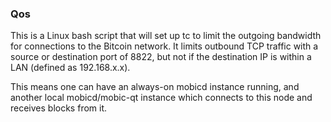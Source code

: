 ### Qos ###

This is a Linux bash script that will set up tc to limit the outgoing bandwidth for connections to the Bitcoin network. It limits outbound TCP traffic with a source or destination port of 8822, but not if the destination IP is within a LAN (defined as 192.168.x.x).

This means one can have an always-on mobicd instance running, and another local mobicd/mobic-qt instance which connects to this node and receives blocks from it.
